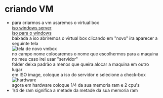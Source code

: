 # criando VM
- para criarmos a vm usaremos o virtual box  
[iso windows server](https://go.microsoft.com/fwlink/p/?LinkID=2195280&clcid=0x409&culture=en-us&country=US)  
[iso para o windows](https://go.microsoft.com/fwlink/?LinkId=691209)  
baixada a iso abriremos o virtual box
clicando em "novo" ira aparecer a seguinte tela  
![tela de novo vmbox](https://user-images.githubusercontent.com/101679723/221380944-65d67425-f14a-4c71-a948-94b5f070dfa6.png)  
no campo nome colocaremos o nome que escolhermos para a maquina no meu caso irei usar "servidor"  
folder deixa padrão a menos que queira alocar a maquina em outro lugar  
em ISO image, coloque a iso do servidor e selecione a check-box  
![hardware](https://user-images.githubusercontent.com/101679723/221381041-20d64337-90ed-45b5-9133-db6c21585b64.png)  
agora em hardware coloque 1/4 da sua memoria ram e 2 cpu's  
- 1/4 de ram significa a metade da metade da sua memoria ram  
